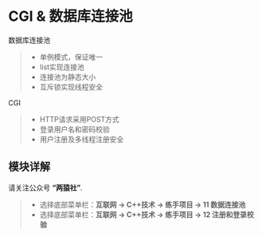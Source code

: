 
CGI & 数据库连接池
===============
数据库连接池
> * 单例模式，保证唯一
> * list实现连接池
> * 连接池为静态大小
> * 互斥锁实现线程安全

CGI  
> * HTTP请求采用POST方式
> * 登录用户名和密码校验
> * 用户注册及多线程注册安全

模块详解
------------
请关注公众号 **“两猿社”**.
> * 选择底部菜单栏：**互联网 -> C++技术 -> 练手项目 -> 11 数据连接池**
> * 选择底部菜单栏：**互联网 -> C++技术 -> 练手项目 -> 12 注册和登录校验**
